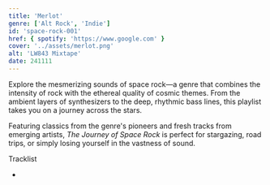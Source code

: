 ```yaml
---
title: 'Merlot'
genre: ['Alt Rock', 'Indie']
id: 'space-rock-001'
href: { spotify: 'https://www.google.com' }
cover: '../assets/merlot.png'
alt: 'LW843 Mixtape'
date: 241111
---
```


Explore the mesmerizing sounds of space rock—a genre that combines the intensity of rock with the ethereal quality of cosmic themes. From the ambient layers of synthesizers to the deep, rhythmic bass lines, this playlist takes you on a journey across the stars.

Featuring classics from the genre's pioneers and fresh tracks from emerging artists, _The Journey of Space Rock_ is perfect for stargazing, road trips, or simply losing yourself in the vastness of sound.

Tracklist

-

